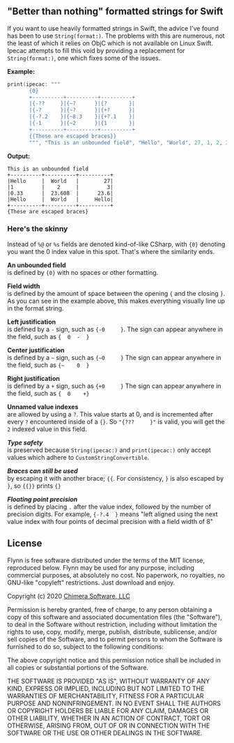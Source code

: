 ## "Better than nothing" formatted strings for Swift

If you want to use heavily formatted strings in Swift, the advice I've found has been to use ```String(format:)```.  The problems with this are numerous, not the least of which it relies on ObjC which is not available on Linux Swift. Ipecac attempts to fill this void by providing a replacement for ```String(format:)```, one which fixes some of the issues.

**Example:**

```swift
print(ipecac: """
       {0}
       +----------+----------+----------+
       |{-??     }|{~?      }|{?       }|
       |{-?      }|{~?      }|{+?      }|
       |{-?.2    }|{~8.3    }|{+?.1    }|
       |{-1      }|{~2      }|{1       }|
       +----------+----------+----------+
       {{These are escaped braces}}
       """, "This is an unbounded field", "Hello", "World", 27, 1, 2, 3, 1.0/3.0, 543.0/23.0, 99999.99999)
```

**Output:**

```
This is an unbounded field
+----------+----------+----------+
|Hello     |  World   |        27|
|1         |    2     |         3|
|0.33      |  23.608  |      23.6|
|Hello     |  World   |     Hello|
+----------+----------+----------+
{These are escaped braces}
```

### Here's the skinny

Instead of ```%@``` or ```%s``` fields are denoted kind-of-like CSharp, with ```{0}``` denoting you want the 0 index value in this spot. That's where the similarity ends.

**An unbounded field**  
is defined by ```{0}``` with no spaces or other formatting.

**Field width**  
is defined by the amount of space between the opening ```{``` and the closing ```}```. As you can see in the example above, this makes everything visually line up in the format string.

**Left justification**  
is defined by a ```-``` sign, such as ```{-0     }```. The sign can appear anywhere in the field, such as ```{  0  -  }```

**Center justification**  
is defined by a ```~``` sign, such as ```{~0     }``` The sign can appear anywhere in the field, such as ```{~    0  }```

**Right justification**  
is defined by a ```+``` sign, such as ```{+0     }``` The sign can appear anywhere in the field, such as ```{  0    +}```

**Unnamed value indexes**  
are allowed by using a ```?```.  This value starts at 0, and is incremented after every ```?``` encountered inside of a ```{}```. So ```"{???     }"``` is valid, you will get the ```2``` indexed value in this field.

***Type safety***  
is preserved because ```String(ipecac:)``` and ```print(ipecac:)``` only accept values which adhere to ```CustomStringConvertible```. 

***Braces can still be used***  
by escaping it with another brace; ```{{```. For consistency, ```}``` is also escaped by ```}```, so ```{{}}``` prints ```{}```

***Floating point precision***  
is defined by placing ```.``` after the value index, followed by the number of precision digits. For example, ```{-?.4  }``` means "left aligned using the next value index with four points of decimal precision with a field width of 8"

## License

Flynn is free software distributed under the terms of the MIT license, reproduced below. Flynn may be used for any purpose, including commercial purposes, at absolutely no cost. No paperwork, no royalties, no GNU-like "copyleft" restrictions. Just download and enjoy.

Copyright (c) 2020 [Chimera Software, LLC](http://www.chimerasw.com)

Permission is hereby granted, free of charge, to any person obtaining a copy of this software and associated documentation files (the "Software"), to deal in the Software without restriction, including without limitation the rights to use, copy, modify, merge, publish, distribute, sublicense, and/or sell copies of the Software, and to permit persons to whom the Software is furnished to do so, subject to the following conditions:

The above copyright notice and this permission notice shall be included in all copies or substantial portions of the Software.

THE SOFTWARE IS PROVIDED "AS IS", WITHOUT WARRANTY OF ANY KIND, EXPRESS OR IMPLIED, INCLUDING BUT NOT LIMITED TO THE WARRANTIES OF MERCHANTABILITY, FITNESS FOR A PARTICULAR PURPOSE AND NONINFRINGEMENT. IN NO EVENT SHALL THE AUTHORS OR COPYRIGHT HOLDERS BE LIABLE FOR ANY CLAIM, DAMAGES OR OTHER LIABILITY, WHETHER IN AN ACTION OF CONTRACT, TORT OR OTHERWISE, ARISING FROM, OUT OF OR IN CONNECTION WITH THE SOFTWARE OR THE USE OR OTHER DEALINGS IN THE SOFTWARE.